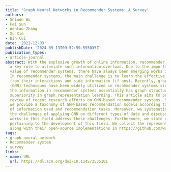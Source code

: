 ```yaml
---
title: 'Graph Neural Networks in Recommender Systems: A Survey'
authors:
- Shiwen Wu
- Fei Sun
- Wentao Zhang
- Xu Xie
- Bin Cui
date: '2022-12-03'
publishDate: '2024-09-13T09:52:59.555035Z'
publication_types:
- article-journal
abstract: With the explosive growth of online information, recommender systems play
  a key role to alleviate such information overload. Due to the important application
  value of recommender systems, there have always been emerging works in this field.
  In recommender systems, the main challenge is to learn the effective user/item representations
  from their interactions and side information (if any). Recently, graph neural network
  (GNN) techniques have been widely utilized in recommender systems since most of
  the information in recommender systems essentially has graph structure and GNN has
  superiority in graph representation learning. This article aims to provide a comprehensive
  review of recent research efforts on GNN-based recommender systems. Specifically,
  we provide a taxonomy of GNN-based recommendation models according to the types
  of information used and recommendation tasks. Moreover, we systematically analyze
  the challenges of applying GNN on different types of data and discuss how existing
  works in this field address these challenges. Furthermore, we state new perspectives
  pertaining to the development of this field. We collect the representative papers
  along with their open-source implementations in https://github.com/wusw14/GNN-in-RS.
tags:
- graph neural network
- Recommender system
- survey
links:
- name: URL
  url: https://dl.acm.org/doi/10.1145/3535101
---
```

